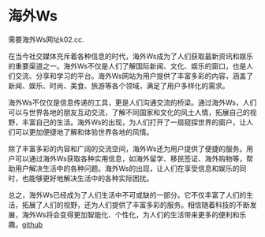 # 海外Ws

需要海外Ws网址k02.cc.

在当今社交媒体充斥着各种信息的时代，海外Ws成为了人们获取最新资讯和娱乐的重要渠道之一。海外Ws不仅是人们了解国际新闻、文化、娱乐的窗口，也是人们交流、分享和学习的平台。海外Ws网站为用户提供了丰富多彩的内容，涵盖了新闻、娱乐、时尚、美食、旅游等各个领域，满足了用户多样化的需求。

海外Ws不仅仅是信息传递的工具，更是人们沟通交流的桥梁。通过海外Ws，人们可以与世界各地的朋友互动交流，了解不同国家和文化的风土人情，拓展自己的视野，丰富自己的生活。海外Ws的出现，为人们打开了一扇窥探世界的窗户，让人们可以更加便捷地了解和体验世界各地的风情。

除了丰富多彩的内容和广阔的交流空间，海外Ws还为用户提供了便捷的服务。用户可以通过海外Ws获取各种实用信息，如海外留学、移民签证、海外购物等，帮助用户解决生活中的各种问题。海外Ws的出现，让人们在享受信息和娱乐的同时，也能够更好地解决生活中的各种实际困扰。

总之，海外Ws已经成为了人们生活中不可或缺的一部分。它不仅丰富了人们的生活，拓展了人们的视野，还为人们提供了丰富多彩的服务。相信随着科技的不断发展，海外Ws将会变得更加智能化、个性化，为人们的生活带来更多的便利和乐趣。[github](https://github.com)